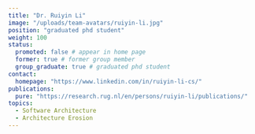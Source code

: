 ```yaml
---
title: "Dr. Ruiyin Li"
image: "/uploads/team-avatars/ruiyin-li.jpg"
position: "graduated phd student"
weight: 100
status:
  promoted: false # appear in home page
  former: true # former group member
  group_graduate: true # graduated phd student
contact:
  homepage: "https://www.linkedin.com/in/ruiyin-li-cs/"
publications:
  pure: "https://research.rug.nl/en/persons/ruiyin-li/publications/"
topics:
  - Software Architecture
  - Architecture Erosion
---
```

